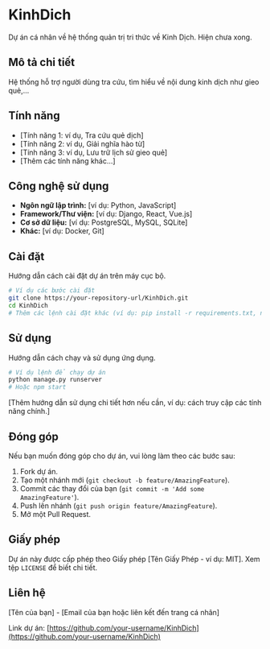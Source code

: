 # KinhDich
Dự án cá nhân về hệ thống quản trị tri thức về Kinh Dịch. Hiện chưa xong.

## Mô tả chi tiết

Hệ thống hỗ trợ người dùng tra cứu, tìm hiểu về nội dung kinh dịch như gieo quẻ,...

## Tính năng

*   [Tính năng 1: ví dụ, Tra cứu quẻ dịch]
*   [Tính năng 2: ví dụ, Giải nghĩa hào từ]
*   [Tính năng 3: ví dụ, Lưu trữ lịch sử gieo quẻ]
*   [Thêm các tính năng khác...]

## Công nghệ sử dụng

*   **Ngôn ngữ lập trình:** [ví dụ: Python, JavaScript]
*   **Framework/Thư viện:** [ví dụ: Django, React, Vue.js]
*   **Cơ sở dữ liệu:** [ví dụ: PostgreSQL, MySQL, SQLite]
*   **Khác:** [ví dụ: Docker, Git]

## Cài đặt

Hướng dẫn cách cài đặt dự án trên máy cục bộ.

```bash
# Ví dụ các bước cài đặt
git clone https://your-repository-url/KinhDich.git
cd KinhDich
# Thêm các lệnh cài đặt khác (ví dụ: pip install -r requirements.txt, npm install)
```

## Sử dụng

Hướng dẫn cách chạy và sử dụng ứng dụng.

```bash
# Ví dụ lệnh để chạy dự án
python manage.py runserver
# Hoặc npm start
```

[Thêm hướng dẫn sử dụng chi tiết hơn nếu cần, ví dụ: cách truy cập các tính năng chính.]

## Đóng góp

Nếu bạn muốn đóng góp cho dự án, vui lòng làm theo các bước sau:

1.  Fork dự án.
2.  Tạo một nhánh mới (`git checkout -b feature/AmazingFeature`).
3.  Commit các thay đổi của bạn (`git commit -m 'Add some AmazingFeature'`).
4.  Push lên nhánh (`git push origin feature/AmazingFeature`).
5.  Mở một Pull Request.

## Giấy phép

Dự án này được cấp phép theo Giấy phép [Tên Giấy Phép - ví dụ: MIT]. Xem tệp `LICENSE` để biết chi tiết.

## Liên hệ

[Tên của bạn] - [Email của bạn hoặc liên kết đến trang cá nhân]

Link dự án: [https://github.com/your-username/KinhDich](https://github.com/your-username/KinhDich)
